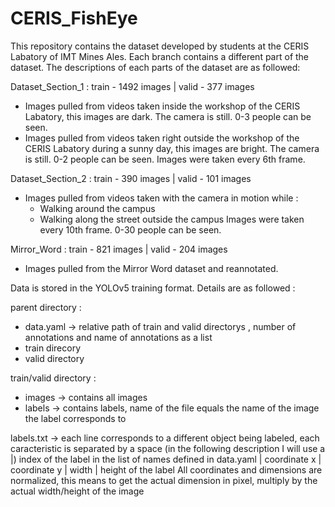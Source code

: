 # CERIS_FishEye

This repository contains the dataset developed by students at the CERIS Labatory of IMT Mines Ales. Each branch contains a different part of the dataset. The descriptions of each parts of the dataset are as followed:

Dataset_Section_1 : train - 1492 images | valid - 377 images
- Images pulled from videos taken inside the workshop of the CERIS Labatory, this images are dark. The camera is still. 0-3 people can be seen.
- Images pulled from videos taken right outside the workshop of the CERIS Labatory during a sunny day, this images are bright. The camera is still. 0-2 people can be seen.
Images were taken every 6th frame.

Dataset_Section_2 : train - 390 images | valid - 101 images
- Images pulled from videos taken with the camera in motion while :
    - Walking around the campus
    - Walking along the street outside the campus
Images were taken every 10th frame. 0-30 people can be seen.

Mirror_Word : train - 821 images | valid - 204 images
- Images pulled from the Mirror Word dataset and reannotated.

Data is stored in the YOLOv5 training format. Details are as followed :

parent directory :
- data.yaml -> relative path of train and valid directorys , number of annotations and name of annotations as a list
- train direcory
- valid directory

train/valid directory :
- images -> contains all images
- labels -> contains labels, name of the file equals the name of the image the label corresponds to

labels.txt -> each line corresponds to a different object being labeled, each caracteristic is separated by a space (in the following description I will use a |)
    index of the label in the list of names defined in data.yaml | coordinate x | coordinate y | width | height of the label
All coordinates and dimensions are normalized, this means to get the actual dimension in pixel, multiply by the actual width/height of the image
